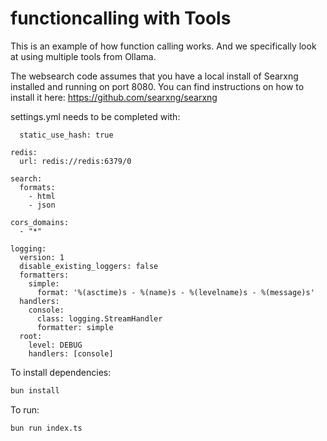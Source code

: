 # functioncalling with Tools

This is an example of how function calling works. And we specifically look at using multiple tools from Ollama. 

The websearch code assumes that you have a local install of Searxng installed and running on port 8080. You can find instructions on how to install it here: https://github.com/searxng/searxng

settings.yml needs to be completed with:
```ui:
  static_use_hash: true

redis:
  url: redis://redis:6379/0

search:
  formats:
    - html
    - json

cors_domains:
  - "*"

logging:
  version: 1
  disable_existing_loggers: false
  formatters:
    simple:
      format: '%(asctime)s - %(name)s - %(levelname)s - %(message)s'
  handlers:
    console:
      class: logging.StreamHandler
      formatter: simple
  root:
    level: DEBUG
    handlers: [console]
```


To install dependencies:

```bash
bun install
```

To run:

```bash
bun run index.ts
```

